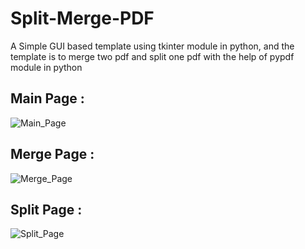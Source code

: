 # Split-Merge-PDF

A Simple GUI based template using tkinter module in python, and the template is to merge two pdf and split one pdf with the help of pypdf module in python

## Main Page :

![Main_Page](https://github.com/prajapatikeval/Split-Merge-PDF/assets/116016188/50b4a12a-4773-49e1-996e-b7399bd8501c)

## Merge Page :

![Merge_Page](https://github.com/prajapatikeval/Split-Merge-PDF/assets/116016188/17855874-7754-42f8-96fe-d189ccfc47d6)

## Split Page :

![Split_Page](https://github.com/prajapatikeval/Split-Merge-PDF/assets/116016188/6a76e51e-e742-4fdd-8762-d6c969452681)
